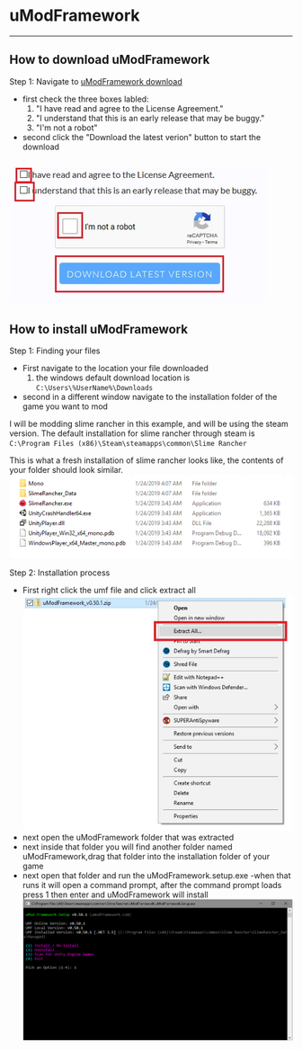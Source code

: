 # uModFramework
-----
## How to download uModFramework
Step 1: Navigate to [uModFramework download](https://umodframework.com/download.html)
  - first check the three boxes labled:
    1. "I have read and agree to the License Agreement."
    2. "I understand that this is an early release that may be buggy."
    3. "I'm not a robot"
  - second click the "Download the latest verion" button to start the download  
  
  ![alt text](https://github.com/GodlyJagex/Slime-Rancher/blob/master/umfdownload.jpg "umf download page")
  -----
## How to install uModFramework
Step 1: Finding your files
  - First navigate to the location your file downloaded  
    1. the windows default download location is ``` C:\Users\%UserName%\Downloads ```
  - second in a different window navigate to the installation folder of the game you want to mod
    
I will be modding slime rancher in this example, and will be using the steam version. The default installation for slime rancher through steam is ``` C:\Program Files (x86)\Steam\steamapps\common\Slime Rancher ```

This is what a fresh installation of slime rancher looks like, the contents of your folder should look similar.
    ![alt text](https://github.com/GodlyJagex/Slime-Rancher/blob/master/slime%20rancher.png "Slime Rancher Installation folder")

Step 2: Installation process
  - First right click the umf file and click extract all
  ![alt text](https://github.com/GodlyJagex/Slime-Rancher/blob/master/extract%20all.jpg "extract all")
  - next open the uModFramework folder that was extracted
  - next inside that folder you will find another folder named uModFramework,drag that folder into the installation folder of your game
  - next open that folder and run the uModFramework.setup.exe
  -when that runs it will open a command prompt, after the command prompt loads press 1 then enter and uModFramework will install
  ![alt text](https://github.com/GodlyJagex/Slime-Rancher/blob/master/umfcmd.jpg "umf cmd")
